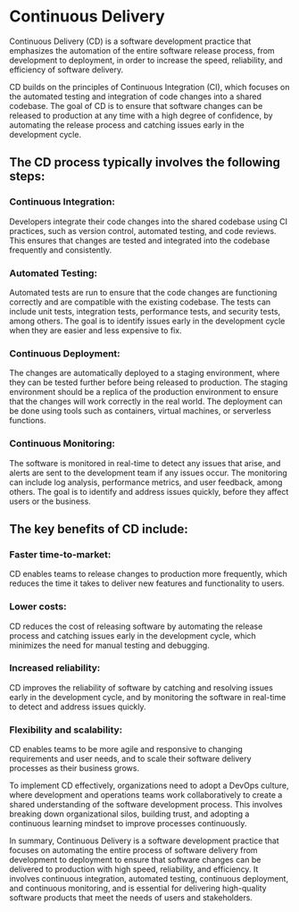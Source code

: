 # Continuous Delivery
Continuous Delivery (CD) is a software development practice that emphasizes the automation of the entire software release process, from development to deployment, in order to increase the speed, reliability, and efficiency of software delivery.

CD builds on the principles of Continuous Integration (CI), which focuses on the automated testing and integration of code changes into a shared codebase. The goal of CD is to ensure that software changes can be released to production at any time with a high degree of confidence, by automating the release process and catching issues early in the development cycle.

## The CD process typically involves the following steps:
### Continuous Integration:
 Developers integrate their code changes into the shared codebase using CI practices, such as version control, automated testing, and code reviews. This ensures that changes are tested and integrated into the codebase frequently and consistently.
### Automated Testing: 
Automated tests are run to ensure that the code changes are functioning correctly and are compatible with the existing codebase. The tests can include unit tests, integration tests, performance tests, and security tests, among others. The goal is to identify issues early in the development cycle when they are easier and less expensive to fix.
### Continuous Deployment: 
The changes are automatically deployed to a staging environment, where they can be tested further before being released to production. The staging environment should be a replica of the production environment to ensure that the changes will work correctly in the real world. The deployment can be done using tools such as containers, virtual machines, or serverless functions.
### Continuous Monitoring: 
The software is monitored in real-time to detect any issues that arise, and alerts are sent to the development team if any issues occur. The monitoring can include log analysis, performance metrics, and user feedback, among others. The goal is to identify and address issues quickly, before they affect users or the business.


## The key benefits of CD include:
### Faster time-to-market: 
CD enables teams to release changes to production more frequently, which reduces the time it takes to deliver new features and functionality to users.
### Lower costs: 
CD reduces the cost of releasing software by automating the release process and catching issues early in the development cycle, which minimizes the need for manual testing and debugging.
### Increased reliability: 
CD improves the reliability of software by catching and resolving issues early in the development cycle, and by monitoring the software in real-time to detect and address issues quickly.
### Flexibility and scalability: 
CD enables teams to be more agile and responsive to changing requirements and user needs, and to scale their software delivery processes as their business grows.

To implement CD effectively, organizations need to adopt a DevOps culture, where development and operations teams work collaboratively to create a shared understanding of the software development process. This involves breaking down organizational silos, building trust, and adopting a continuous learning mindset to improve processes continuously.

In summary, Continuous Delivery is a software development practice that focuses on automating the entire process of software delivery from development to deployment to ensure that software changes can be delivered to production with high speed, reliability, and efficiency. It involves continuous integration, automated testing, continuous deployment, and continuous monitoring, and is essential for delivering high-quality software products that meet the needs of users and stakeholders.
